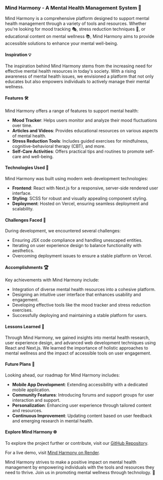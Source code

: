### Mind Harmony - A Mental Health Management System 🌱

Mind Harmony is a comprehensive platform designed to support mental health management through a variety of tools and resources. Whether you're looking for mood tracking 🎭, stress reduction techniques 🌿, or educational content on mental wellness 📚, Mind Harmony aims to provide accessible solutions to enhance your mental well-being.

#### Inspiration 💡
The inspiration behind Mind Harmony stems from the increasing need for effective mental health resources in today's society. With a rising awareness of mental health issues, we envisioned a platform that not only educates but also empowers individuals to actively manage their mental wellness.

#### Features 🛠️
Mind Harmony offers a range of features to support mental health:

- **Mood Tracker**: Helps users monitor and analyze their mood fluctuations over time.
- **Articles and Videos**: Provides educational resources on various aspects of mental health.
- **Stress Reduction Tools**: Includes guided exercises for mindfulness, cognitive-behavioral therapy (CBT), and more.
- **Self-Care Activities**: Offers practical tips and routines to promote self-care and well-being.

#### Technologies Used 🚀
Mind Harmony was built using modern web development technologies:

- **Frontend**: React with Next.js for a responsive, server-side rendered user interface.
- **Styling**: SCSS for robust and visually appealing component styling.
- **Deployment**: Hosted on Vercel, ensuring seamless deployment and scalability.

#### Challenges Faced 🤔
During development, we encountered several challenges:

- Ensuring JSX code compliance and handling unescaped entities.
- Iterating on user experience design to balance functionality with aesthetics.
- Overcoming deployment issues to ensure a stable platform on Vercel.

#### Accomplishments 🏆
Key achievements with Mind Harmony include:

- Integration of diverse mental health resources into a cohesive platform.
- Designing an intuitive user interface that enhances usability and engagement.
- Developing effective tools like the mood tracker and stress reduction exercises.
- Successfully deploying and maintaining a stable platform for users.

#### Lessons Learned 📝
Through Mind Harmony, we gained insights into mental health research, user experience design, and advanced web development techniques using React and Next.js. We learned the importance of holistic approaches to mental wellness and the impact of accessible tools on user engagement.

#### Future Plans 🌟
Looking ahead, our roadmap for Mind Harmony includes:

- **Mobile App Development**: Extending accessibility with a dedicated mobile application.
- **Community Features**: Introducing forums and support groups for user interaction and support.
- **Personalization**: Enhancing user experience through tailored content and resources.
- **Continuous Improvement**: Updating content based on user feedback and emerging research in mental health.

#### Explore Mind Harmony 🌐
To explore the project further or contribute, visit our [GitHub Repository](https://github.com/mindharmony/project).

For a live demo, visit [Mind Harmony on Render](https://mind-harmony-frontend.onrender.com/).

Mind Harmony strives to make a positive impact on mental health management by empowering individuals with the tools and resources they need to thrive. Join us in promoting mental wellness through technology. 🌈
